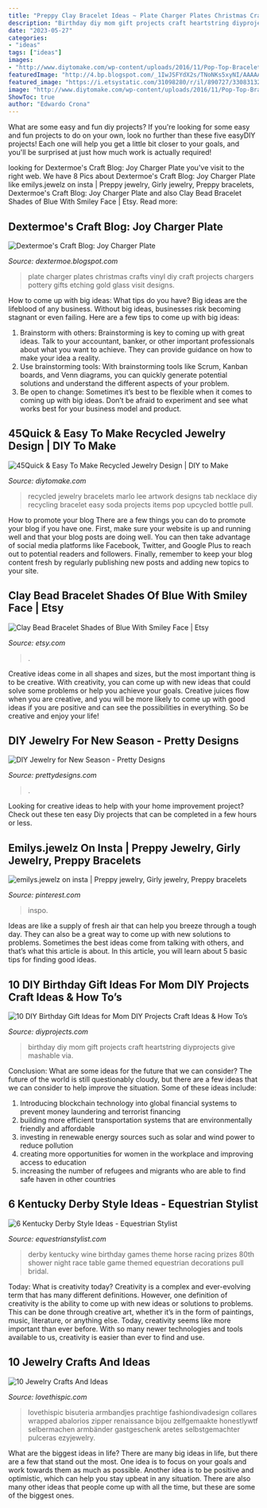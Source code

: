 ```yaml
---
title: "Preppy Clay Bracelet Ideas ~ Plate Charger Plates Christmas Crafts Vinyl Diy Craft Projects Chargers Pottery Gifts Etching Gold Glass Visit Designs"
description: "Birthday diy mom gift projects craft heartstring diyprojects give mashable via"
date: "2023-05-27"
categories:
- "ideas"
tags: ["ideas"]
images:
- "http://www.diytomake.com/wp-content/uploads/2016/11/Pop-Top-Bracelet.jpg"
featuredImage: "http://4.bp.blogspot.com/_1IwJSFYdX2s/TNoNKs5xyNI/AAAAAAAAaCI/KvUN0t787Ps/s1600/Christmas+Decor+and+Halloween+night+404.JPG"
featured_image: "https://i.etsystatic.com/31098280/r/il/890727/3308313214/il_fullxfull.3308313214_gap9.jpg"
image: "http://www.diytomake.com/wp-content/uploads/2016/11/Pop-Top-Bracelet.jpg"
ShowToc: true
author: "Edwardo Crona"
---
```



What are some easy and fun diy projects?
If you're looking for some easy and fun projects to do on your own, look no further than these five easyDIY projects! Each one will help you get a little bit closer to your goals, and you'll be surprised at just how much work is actually required!

	

		
looking for Dextermoe&#039;s Craft Blog: Joy Charger Plate you've visit to the right web. We have 8 Pics about Dextermoe&#039;s Craft Blog: Joy Charger Plate like emilys.jewelz on insta | Preppy jewelry, Girly jewelry, Preppy bracelets, Dextermoe&#039;s Craft Blog: Joy Charger Plate and also Clay Bead Bracelet Shades of Blue With Smiley Face | Etsy. Read more:
		
    
## Dextermoe&#039;s Craft Blog: Joy Charger Plate

<img loading=lazy src="http://4.bp.blogspot.com/_1IwJSFYdX2s/TNoNKs5xyNI/AAAAAAAAaCI/KvUN0t787Ps/s1600/Christmas+Decor+and+Halloween+night+404.JPG" onerror="this.onerror=null;this.src='https://tse3.mm.bing.net/th?id=OIP.pjhLEPMi4vdwi9hhPbxwPAHaLG&amp;pid=15.1';" alt="Dextermoe&#039;s Craft Blog: Joy Charger Plate">

_Source: dextermoe.blogspot.com_

>plate charger plates christmas crafts vinyl diy craft projects chargers pottery gifts etching gold glass visit designs. 

	

How to come up with big ideas: What tips do you have?
Big ideas are the lifeblood of any business. Without big ideas, businesses risk becoming stagnant or even failing. Here are a few tips to come up with big ideas: 
1. Brainstorm with others: Brainstorming is key to coming up with great ideas. Talk to your accountant, banker, or other important professionals about what you want to achieve. They can provide guidance on how to make your idea a reality. 
2. Use brainstorming tools: With brainstorming tools like Scrum, Kanban boards, and Venn diagrams, you can quickly generate potential solutions and understand the different aspects of your problem. 
3. Be open to change: Sometimes it’s best to be flexible when it comes to coming up with big ideas. Don’t be afraid to experiment and see what works best for your business model and product.

    
## 45Quick &amp; Easy To Make Recycled Jewelry Design | DIY To Make

<img loading=lazy src="http://www.diytomake.com/wp-content/uploads/2016/11/Pop-Top-Bracelet.jpg" onerror="this.onerror=null;this.src='https://tse2.mm.bing.net/th?id=OIP.zb8xTj-nLTJ2xMEu6Fp9xAHaJ4&amp;pid=15.1';" alt="45Quick &amp; Easy To Make Recycled Jewelry Design | DIY to Make">

_Source: diytomake.com_

>recycled jewelry bracelets marlo lee artwork designs tab necklace diy recycling bracelet easy soda projects items pop upcycled bottle pull. 

	

How to promote your blog
There are a few things you can do to promote your blog if you have one. First, make sure your website is up and running well and that your blog posts are doing well. You can then take advantage of social media platforms like Facebook, Twitter, and Google Plus to reach out to potential readers and followers. Finally, remember to keep your blog content fresh by regularly publishing new posts and adding new topics to your site.

    
## Clay Bead Bracelet Shades Of Blue With Smiley Face | Etsy

<img loading=lazy src="https://i.etsystatic.com/31098280/r/il/890727/3308313214/il_fullxfull.3308313214_gap9.jpg" onerror="this.onerror=null;this.src='https://tse4.mm.bing.net/th?id=OIP.iE0-CRk6ul1oBfQ7hCRsowHaJ4&amp;pid=15.1';" alt="Clay Bead Bracelet Shades of Blue With Smiley Face | Etsy">

_Source: etsy.com_

>. 

	

Creative ideas come in all shapes and sizes, but the most important thing is to be creative. With creativity, you can come up with new ideas that could solve some problems or help you achieve your goals. Creative juices flow when you are creative, and you will be more likely to come up with good ideas if you are positive and can see the possibilities in everything. So be creative and enjoy your life!

    
## DIY Jewelry For New Season - Pretty Designs

<img loading=lazy src="https://www.prettydesigns.com/wp-content/uploads/2015/02/Cute-Bracelets.jpg" onerror="this.onerror=null;this.src='https://tse2.mm.bing.net/th?id=OIP.HzoxoQfGYBwmElNWODPHVgHaKx&amp;pid=15.1';" alt="DIY Jewelry for New Season - Pretty Designs">

_Source: prettydesigns.com_

>. 

	

Looking for creative ideas to help with your home improvement project? Check out these ten easy Diy projects that can be completed in a few hours or less.

    
## Emilys.jewelz On Insta | Preppy Jewelry, Girly Jewelry, Preppy Bracelets

<img loading=lazy src="https://i.pinimg.com/736x/14/f5/5a/14f55a0fd56d4e03001efa0b5a6d6bcd.jpg" onerror="this.onerror=null;this.src='https://tse4.mm.bing.net/th?id=OIP.Bjo8Y4lt_JgK7EN9bxR2dwHaJy&amp;pid=15.1';" alt="emilys.jewelz on insta | Preppy jewelry, Girly jewelry, Preppy bracelets">

_Source: pinterest.com_

>inspo. 

	

Ideas are like a supply of fresh air that can help you breeze through a tough day. They can also be a great way to come up with new solutions to problems. Sometimes the best ideas come from talking with others, and that’s what this article is about. In this article, you will learn about 5 basic tips for finding good ideas.

    
## 10 DIY Birthday Gift Ideas For Mom DIY Projects Craft Ideas &amp; How To’s

<img loading=lazy src="https://diyprojects.com/wp-content/uploads/2016/03/Heartstring-Wall-Art1.jpg" onerror="this.onerror=null;this.src='https://tse2.mm.bing.net/th?id=OIP.2I9WGsc74G1eY6yD4KzNKAHaIW&amp;pid=15.1';" alt="10 DIY Birthday Gift Ideas for Mom DIY Projects Craft Ideas &amp; How To’s">

_Source: diyprojects.com_

>birthday diy mom gift projects craft heartstring diyprojects give mashable via. 

	

Conclusion: What are some ideas for the future that we can consider?
The future of the world is still questionably cloudy, but there are a few ideas that we can consider to help improve the situation. Some of these ideas include: 
1. Introducing blockchain technology into global financial systems to prevent money laundering and terrorist financing 
2. building more efficient transportation systems that are environmentally friendly and affordable 
3. investing in renewable energy sources such as solar and wind power to reduce pollution 
4. creating more opportunities for women in the workplace and improving access to education 
5. increasing the number of refugees and migrants who are able to find safe haven in other countries 

    
## 6 Kentucky Derby Style Ideas - Equestrian Stylist

<img loading=lazy src="https://www.equestrianstylist.com/wp-content/uploads/2016/04/14handswinecenterpiece.jpg" onerror="this.onerror=null;this.src='https://tse1.mm.bing.net/th?id=OIP.q5sQWe-fbuSvGvFg8ZFFOwHaLH&amp;pid=15.1';" alt="6 Kentucky Derby Style Ideas - Equestrian Stylist">

_Source: equestrianstylist.com_

>derby kentucky wine birthday games theme horse racing prizes 80th shower night race table game themed equestrian decorations pull bridal. 

	

Today: What is creativity today?
Creativity is a complex and ever-evolving term that has many different definitions. However, one definition of creativity is the ability to come up with new ideas or solutions to problems. This can be done through creative art, whether it’s in the form of paintings, music, literature, or anything else. Today, creativity seems like more important than ever before. With so many newer technologies and tools available to us, creativity is easier than ever to find and use.

    
## 10 Jewelry Crafts And Ideas

<img loading=lazy src="https://www.lovethispic.com/uploaded_images/blogs/10-Jewelry-Crafts-And-Ideas-172-6.jpg" onerror="this.onerror=null;this.src='https://tse1.mm.bing.net/th?id=OIP.AZl-DEbViHMXgnqMdW4OwQHaPG&amp;pid=15.1';" alt="10 Jewelry Crafts And Ideas">

_Source: lovethispic.com_

>lovethispic bisuteria armbandjes prachtige fashiondivadesign collares wrapped abalorios zipper renaissance bijou zelfgemaakte honestlywtf selbermachen armbänder gastgeschenk aretes selbstgemachter pulceras ezyjewelry. 

	

What are the biggest ideas in life?
There are many big ideas in life, but there are a few that stand out the most. One idea is to focus on your goals and work towards them as much as possible. Another idea is to be positive and optimistic, which can help you stay upbeat in any situation. There are also many other ideas that people come up with all the time, but these are some of the biggest ones.

